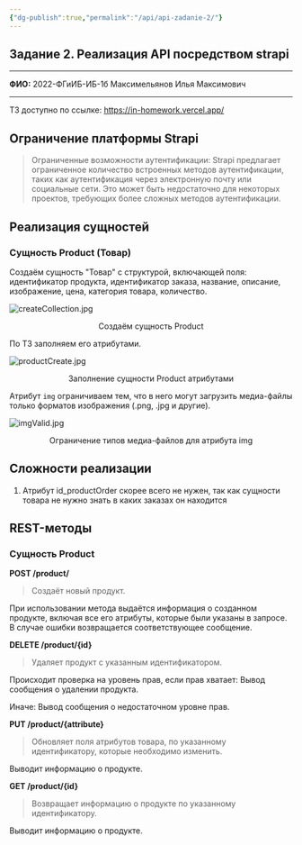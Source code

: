 ```yaml
---
{"dg-publish":true,"permalink":"/api/api-zadanie-2/"}
---
```



## Задание 2. Реализация API посредством strapi

---

**ФИО:** 2022-ФГиИБ-ИБ-1б Максимельянов Илья Максимович

---

ТЗ доступно по ссылке: https://in-homework.vercel.app/

## Ограничение платформы Strapi

>Ограниченные возможности аутентификации: Strapi предлагает ограниченное количество встроенных методов аутентификации, таких как аутентификация через электронную почту или социальные сети. Это может быть недостаточно для некоторых проектов, требующих более сложных методов аутентификации.

## Реализация сущностей
### Сущность Product (Товар)

Создаём сущность "Товар" с структурой, включающей поля: идентификатор продукта, идентификатор заказа, название, описание, изображение, цена, категория товара, количество.

![createCollection.jpg](/img/user/media/createCollection.jpg)
<center>Создаём сущность Product</center>

По ТЗ заполняем его атрибутами.

![productCreate.jpg](/img/user/media/productCreate.jpg)
<center>Заполнение сущности Product атрибутами</center>

Атрибут `img` ограничиваем тем, что в него могут загрузить медиа-файлы только форматов изображения (.png, .jpg и другие).

![imgValid.jpg](/img/user/media/imgValid.jpg)
<center>Ограничение типов медиа-файлов для атрибута img</center>

## Сложности реализации

1. Атрибут id_productOrder скорее всего не нужен, так как сущности товара не нужно знать в каких заказах он находится

## REST-методы

### Сущность Product

**POST /product/**

> Создаёт новый продукт.

При использовании метода выдаётся информация о созданном продукте, включая все его атрибуты, которые были указаны в запросе. 
В случае ошибки возвращается соответствующее сообщение.

**DELETE /product/{id}**

> Удаляет продукт с указанным идентификатором.

Происходит проверка на уровень прав, если прав хватает:
Вывод сообщения о удалении продукта.

Иначе:
Вывод сообщения о недостаточном уровне прав.

**PUT /product/{attribute}**

> Обновляет поля атрибутов товара, по указанному идентификатору, которые необходимо изменить.

Выводит информацию о продукте.

**GET /product/{id}**

> Возвращает информацию о продукте по указанному идентификатору.

Выводит информацию о продукте.